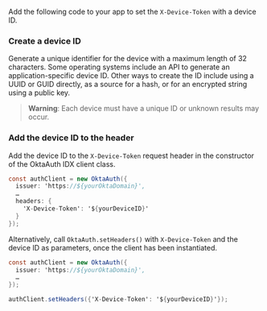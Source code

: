 Add the following code to your app to set the `X-Device-Token` with a device ID.

### Create a device ID

Generate a unique identifier for the device with a maximum length of 32 characters. Some operating systems include an API to generate an application-specific device ID. Other ways to create the ID include using a UUID or GUID directly, as a source for a hash, or for an encrypted string using a public key.

> **Warning**: Each device must have a unique ID or unknown results may occur.

### Add the device ID to the header

Add the device ID to the `X-Device-Token` request header in the constructor of the OktaAuth IDX client class.

```csharp
const authClient = new OktaAuth({
  issuer: 'https://${yourOktaDomain}',
  …
  headers: {
    'X-Device-Token': '${yourDeviceID}'
  }
});
```

Alternatively, call `OktaAuth.setHeaders()` with `X-Device-Token` and the device ID as parameters, once the client has been instantiated.

```csharp
const authClient = new OktaAuth({
  issuer: 'https://${yourOktaDomain}',
  …
});

authClient.setHeaders({'X-Device-Token': '${yourDeviceID}'});
```

